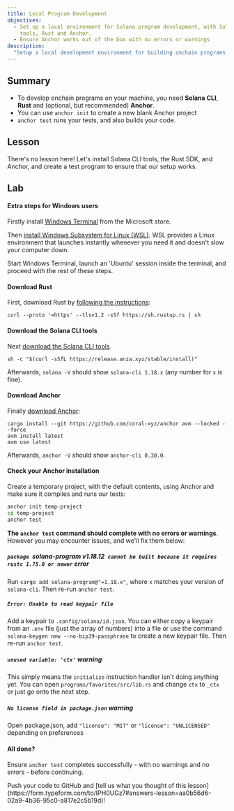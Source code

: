 ```yaml
---
title: Local Program Development
objectives:
  - Set up a local environment for Solana program development, with Solana CLI
    tools, Rust and Anchor.
  - Ensure Anchor works out of the box with no errors or warnings
description:
  "Setup a local development environment for building onchain programs."
---
```


## Summary

- To develop onchain programs on your machine, you need **Solana CLI**, **Rust**
  and (optional, but recommended) **Anchor**.
- You can use `anchor init` to create a new blank Anchor project
- `anchor test` runs your tests, and also builds your code.

## Lesson

There's no lesson here! Let's install Solana CLI tools, the Rust SDK, and
Anchor, and create a test program to ensure that our setup works.

## Lab

#### Extra steps for Windows users

Firstly install
[Windows Terminal](https://apps.microsoft.com/detail/9N0DX20HK701) from the
Microsoft store.

Then
[install Windows Subsystem for Linux (WSL)](https://learn.microsoft.com/en-us/windows/wsl/install).
WSL provides a Linux environment that launches instantly whenever you need it
and doesn't slow your computer down.

Start Windows Terminal, launch an 'Ubuntu' session inside the terminal, and
proceed with the rest of these steps.

#### Download Rust

First, download Rust by
[following the instructions](https://www.rust-lang.org/tools/install):

```
curl --proto '=https' --tlsv1.2 -sSf https://sh.rustup.rs | sh
```

#### Download the Solana CLI tools

Next
[download the Solana CLI tools](https://docs.solana.com/cli/install-solana-cli-tools).

```
sh -c "$(curl -sSfL https://release.anza.xyz/stable/install)"
```

Afterwards, `solana -V` should show `solana-cli 1.18.x` (any number for `x` is
fine).

#### Download Anchor

Finally [download Anchor](https://www.anchor-lang.com/docs/installation):

```
cargo install --git https://github.com/coral-xyz/anchor avm --locked --force
avm install latest
avm use latest
```

Afterwards, `anchor -V` should show `anchor-cli 0.30.0`.

#### Check your Anchor installation

Create a temporary project, with the default contents, using Anchor and make
sure it compiles and runs our tests:

```bash
anchor init temp-project
cd temp-project
anchor test
```

**The `anchor test` command should complete with no errors or warnings**.
However you may encounter issues, and we'll fix them below:

##### `package `solana-program v1.18.12` cannot be built because it requires rustc 1.75.0 or newer` error

Run `cargo add solana-program@"=1.18.x"`, where `x` matches your version of
`solana-cli`. Then re-run `anchor test`.

##### `Error: Unable to read keypair file`

Add a keypair to `.config/solana/id.json`. You can either copy a keypair from an
`.env` file (just the array of numbers) into a file or use the command
`solana-keygen new --no-bip39-passphrase` to create a new keypair file. Then
re-run `anchor test`.

##### `unused variable: 'ctx'` warning

This simply means the `initialize` instruction handler isn't doing anything yet.
You can open `programs/favorites/src/lib.rs` and change `ctx` to `_ctx` or just
go onto the next step.

##### `No license field in package.json` warning

Open package.json, add `"license": "MIT"` or `"license": "UNLICENSED"` depending
on preferences

#### All done?

Ensure `anchor test` completes successfully - with no warnings and no errors -
before continuing.

<Callout type="success" title="Completed the lab?">
Push your code to GitHub and
[tell us what you thought of this lesson](https://form.typeform.com/to/IPH0UGz7#answers-lesson=aa0b56d6-02a9-4b36-95c0-a817e2c5b19d)!
</Callout>
